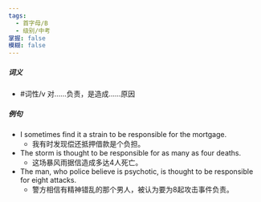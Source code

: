 ```yaml
---
tags:
  - 首字母/B
  - 级别/中考
掌握: false
模糊: false
---
```

##### 词义
- #词性/v  对……负责，是造成……原因
##### 例句
- I sometimes find it a strain to be responsible for the mortgage.
	- 我有时发现偿还抵押借款是个负担。
- The storm is thought to be responsible for as many as four deaths.
	- 这场暴风雨据信造成多达4人死亡。
- The man, who police believe is psychotic, is thought to be responsible for eight attacks.
	- 警方相信有精神错乱的那个男人，被认为要为8起攻击事件负责。
